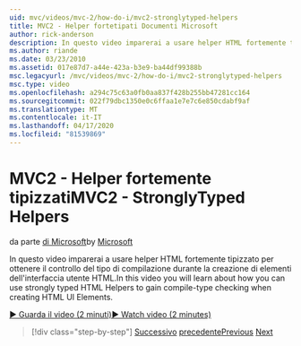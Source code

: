 ```yaml
---
uid: mvc/videos/mvc-2/how-do-i/mvc2-stronglytyped-helpers
title: MVC2 - Helper fortetipati Documenti Microsoft
author: rick-anderson
description: In questo video imparerai a usare helper HTML fortemente tipizzato per ottenere il controllo del tipo di compilazione durante la creazione di elementi dell'interfaccia utente HTML.
ms.author: riande
ms.date: 03/23/2010
ms.assetid: 017e87d7-a44e-423a-b3e9-ba44df99388b
msc.legacyurl: /mvc/videos/mvc-2/how-do-i/mvc2-stronglytyped-helpers
msc.type: video
ms.openlocfilehash: a294c75c63a0fb0aa837f428b255bb47281cc164
ms.sourcegitcommit: 022f79dbc1350e0c6ffaa1e7e7c6e850cdabf9af
ms.translationtype: MT
ms.contentlocale: it-IT
ms.lasthandoff: 04/17/2020
ms.locfileid: "81539869"
---
```

# <a name="mvc2---stronglytyped-helpers"></a><span data-ttu-id="60231-103">MVC2 - Helper fortemente tipizzati</span><span class="sxs-lookup"><span data-stu-id="60231-103">MVC2 - StronglyTyped Helpers</span></span>

<span data-ttu-id="60231-104">da parte [di Microsoft](https://github.com/microsoft)</span><span class="sxs-lookup"><span data-stu-id="60231-104">by [Microsoft](https://github.com/microsoft)</span></span>

<span data-ttu-id="60231-105">In questo video imparerai a usare helper HTML fortemente tipizzato per ottenere il controllo del tipo di compilazione durante la creazione di elementi dell'interfaccia utente HTML.</span><span class="sxs-lookup"><span data-stu-id="60231-105">In this video you will learn about how you can use strongly typed HTML Helpers to gain compile-type checking when creating HTML UI Elements.</span></span>

[<span data-ttu-id="60231-106">&#9654; Guarda il video (2 minuti)</span><span class="sxs-lookup"><span data-stu-id="60231-106">&#9654; Watch video (2 minutes)</span></span>](https://channel9.msdn.com/Blogs/ASP-NET-Site-Videos/mvc2-stronglytyped-helpers)

> [!div class="step-by-step"]
> <span data-ttu-id="60231-107">[Successivo](mvc2-html-encoding.md)
> [precedente](mvc2-model-validation.md)</span><span class="sxs-lookup"><span data-stu-id="60231-107">[Previous](mvc2-html-encoding.md)
[Next](mvc2-model-validation.md)</span></span>
